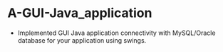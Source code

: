 # A-GUI-Java_application
- Implemented GUI Java application connectivity with  MySQL/Oracle database for your application using swings. 
